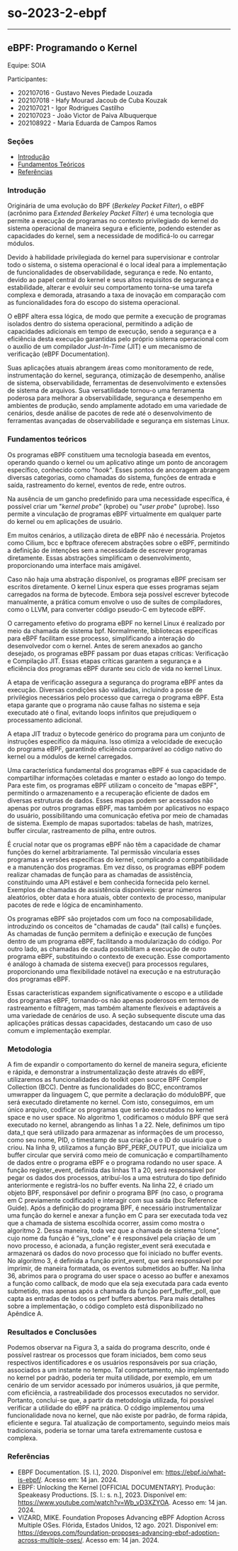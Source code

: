 # so-2023-2-ebpf

---

## eBPF: Programando o Kernel

Equipe: SOIA

Participantes:

- 202107016 - Gustavo Neves Piedade Louzada
- 202107018 - Hafy Mourad Jacoub de Cuba Kouzak
- 202107021 - Igor Rodrigues Castilho
- 202107023 - João Victor de Paiva Albuquerque
- 202108922 - Maria Eduarda de Campos Ramos

### Seções

- [Introdução](#introdução)
- [Fundamentos Teóricos](#fundamentos-teóricos)
- [Referências](#referências)

### Introdução

Originária de uma evolução do BPF (_Berkeley Packet Filter_), o eBPF (acrônimo para _Extended Berkeley Packet Filter_) é uma tecnologia que permite a execução de programas no contexto privilegiado do kernel do sistema operacional de maneira segura e eficiente, podendo estender as capacidades do kernel, sem a necessidade de modificá-lo ou carregar módulos.

Devido à habilidade privilegiada do kernel para supervisionar e controlar todo o sistema, o sistema operacional é o local ideal para a implementação de funcionalidades de observabilidade, segurança e rede. No entanto, devido ao papel central do kernel e seus altos requisitos de segurança e estabilidade, alterar e evoluir seu comportamento torna-se uma tarefa complexa e demorada, atrasando a taxa de inovação em comparação com as funcionalidades fora do escopo do sistema operacional.

O eBPF altera essa lógica, de modo que permite a execução de programas isolados dentro do sistema operacional, permitindo a adição de capacidades adicionais em tempo de execução, sendo a segurança e a eficiência desta execução garantidas pelo próprio sistema operacional com o auxílio de um compilador _Just-In-Time_ (JIT) e um mecanismo de verificação (eBPF Documentation).

Suas aplicações atuais abrangem áreas como monitoramento de rede, instrumentação do kernel, segurança, otimização de desempenho, análise de sistema, observabilidade, ferramentas de desenvolvimento e extensões de sistema de arquivos. Sua versatilidade tornou-o uma ferramenta poderosa para melhorar a observabilidade, segurança e desempenho em ambientes de produção, sendo amplamente adotado em uma variedade de cenários, desde análise de pacotes de rede até o desenvolvimento de ferramentas avançadas de observabilidade e segurança em sistemas Linux.

### Fundamentos teóricos

Os programas eBPF constituem uma tecnologia baseada em eventos, operando quando o kernel ou um aplicativo atinge um ponto de ancoragem específico, conhecido como "_hook_". Esses pontos de ancoragem abrangem diversas categorias, como chamadas do sistema, funções de entrada e saída, rastreamento do kernel, eventos de rede, entre outros.

Na ausência de um gancho predefinido para uma necessidade específica, é possível criar um "_kernel probe_" (kprobe) ou "_user probe_" (uprobe). Isso permite a vinculação de programas eBPF virtualmente em qualquer parte do kernel ou em aplicações de usuário.

Em muitos cenários, a utilização direta de eBPF não é necessária. Projetos como Cilium, bcc e bpftrace oferecem abstrações sobre o eBPF, permitindo a definição de intenções sem a necessidade de escrever programas diretamente. Essas abstrações simplificam o desenvolvimento, proporcionando uma interface mais amigável.

Caso não haja uma abstração disponível, os programas eBPF precisam ser escritos diretamente. O kernel Linux espera que esses programas sejam carregados na forma de bytecode. Embora seja possível escrever bytecode manualmente, a prática comum envolve o uso de suítes de compiladores, como o LLVM, para converter código pseudo-C em bytecode eBPF.

O carregamento efetivo do programa eBPF no kernel Linux é realizado por meio da chamada de sistema bpf. Normalmente, bibliotecas específicas para eBPF facilitam esse processo, simplificando a interação do desenvolvedor com o kernel.
Antes de serem anexados ao gancho desejado, os programas eBPF passam por duas etapas críticas: Verificação e Compilação JIT. Essas etapas críticas garantem a segurança e a eficiência dos programas eBPF durante seu ciclo de vida no kernel Linux.

A etapa de verificação assegura a segurança do programa eBPF antes da execução. Diversas condições são validadas, incluindo a posse de privilégios necessários pelo processo que carrega o programa eBPF. Esta etapa garante que o programa não cause falhas no sistema e seja executado até o final, evitando loops infinitos que prejudiquem o processamento adicional.

A etapa JIT traduz o bytecode genérico do programa para um conjunto de instruções específico da máquina. Isso otimiza a velocidade de execução do programa eBPF, garantindo eficiência comparável ao código nativo do kernel ou a módulos de kernel carregados.

Uma característica fundamental dos programas eBPF é sua capacidade de compartilhar informações coletadas e manter o estado ao longo do tempo. Para este fim, os programas eBPF utilizam o conceito de "mapas eBPF", permitindo o armazenamento e a recuperação eficiente de dados em diversas estruturas de dados. Esses mapas podem ser acessados não apenas por outros programas eBPF, mas também por aplicativos no espaço do usuário, possibilitando uma comunicação efetiva por meio de chamadas de sistema. Exemplo de mapas suportados: tabelas de hash, matrizes, buffer circular, rastreamento de pilha, entre outros.

É crucial notar que os programas eBPF não têm a capacidade de chamar funções do kernel arbitrariamente. Tal permissão vincularia esses programas a versões específicas do kernel, complicando a compatibilidade e a manutenção dos programas. Em vez disso, os programas eBPF podem realizar chamadas de função para as chamadas de assistência, constituindo uma API estável e bem conhecida fornecida pelo kernel. Exemplos de chamadas de assistência disponíveis: gerar números aleatórios, obter data e hora atuais, obter contexto de processo, manipular pacotes de rede e lógica de encaminhamento.

Os programas eBPF são projetados com um foco na composabilidade, introduzindo os conceitos de "chamadas de cauda" (tail calls) e funções. As chamadas de função permitem a definição e execução de funções dentro de um programa eBPF, facilitando a modularização do código. Por outro lado, as chamadas de cauda possibilitam a execução de outro programa eBPF, substituindo o contexto de execução. Esse comportamento é análogo à chamada de sistema execve() para processos regulares, proporcionando uma flexibilidade notável na execução e na estruturação dos programas eBPF.

Essas características expandem significativamente o escopo e a utilidade dos programas eBPF, tornando-os não apenas poderosos em termos de rastreamento e filtragem, mas também altamente flexíveis e adaptáveis a uma variedade de cenários de uso. A seção subsequente discute uma das aplicações práticas dessas capacidades, destacando um caso de uso comum e implementação exemplar.

### Metodologia

A fim de expandir o comportamento do kernel de maneira segura, eficiente e rápida, e demonstrar a instrumentalização deste através do eBPF, utilizaremos as funcionalidades do toolkit open source BPF Compiler Collection (BCC).
Dentre as funcionalidades do BCC, encontramos umwrapper da linguagem C, que permite a declaração do móduloBPF, que será executado diretamente no kernel. Com isto, conseguimos, em um único arquivo, codificar os programas que serão executados no kernel space e no user space.
No algoritmo 1, codificamos o módulo BPF que será executado no kernel, abrangendo as linhas 1 a 22. Nele, definimos um tipo data_t que será utilizado para armazenar as informações de um processo, como seu nome, PID, o timestamp de sua criação e o ID do usuário que o criou. Na linha 9, utilizamos a função BPF_PERF_OUTPUT, que inicializa um buffer circular que servirá como meio de comunicação e compartilhamento de dados entre o programa eBPF e o programa rodando no user space.
A função register_event, definida das linhas 11 a 20, será responsável por pegar os dados dos processos, atribuí-los a uma estrutura do tipo definido anteriormente e registrá-los no buffer events. Na linha 22, é criado um objeto BPF, responsável por definir o programa BPF (no caso, o programa em C previamente codificado) e interagir com sua saída (bcc Reference Guide).
Após a definição do programa BPF, é necessário instrumentalizar uma função do kernel e anexar a função em C para ser executada toda vez que a chamada de sistema escolhida ocorrer, assim como mostra o algoritmo 2.
Dessa maneira, toda vez que a chamada de sistema “clone”, cujo nome da função é “sys_clone” e é responsável pela criação de um novo processo, é acionada, a função register_event será executada e armazenará os dados do novo processo que foi iniciado no buffer events.
No algoritmo 3, é definida a função print_event, que será responsável por imprimir, de maneira formatada, os eventos submetidos ao buffer. Na linha 36, abrimos para o programa do user space o acesso ao buffer e anexamos a função como callback, de modo que ela seja executada para cada evento submetido, mas apenas após a chamada da função perf_buffer_poll, que capta as entradas de todos os perf buffers abertos.
Para mais detalhes sobre a implementação, o código completo está disponibilizado no Apêndice A.

### Resultados e Conclusões

Podemos observar na Figura 3, a saída do programa descrito, onde é possível rastrear os processos que foram iniciados, bem como seus respectivos identificadores e os usuários responsáveis por sua criação, associados a um instante no tempo.
Tal comportamento, não implementado no kernel por padrão, poderia ter muita utilidade, por exemplo, em um cenário de um servidor acessado por inúmeros usuários, já que permite, com eficiência, a rastreabilidade dos processos executados no servidor.
Portanto, conclui-se que, a partir da metodologia utilizada, foi possível verificar a utilidade do eBPF na prática. O código implementou uma funcionalidade nova no kernel, que não existe por padrão, de forma rápida, eficiente e segura. Tal atualização de comportamento, seguindo meios mais tradicionais, poderia se tornar uma tarefa extremamente custosa e complexa.


### Referências

- EBPF Documentation. [S. l.], 2020. Disponível em: https://ebpf.io/what-is-ebpf/. Acesso em: 14 jan. 2024.
- EBPF: Unlocking the Kernel [OFFICIAL DOCUMENTARY]. Produção: Speakeasy Productions. [S. l.: s. n.], 2023. Disponível em: https://www.youtube.com/watch?v=Wb_vD3XZYOA. Acesso em: 14 jan. 2024.
- VIZARD, MIKE. Foundation Proposes Advancing eBPF Adoption Across Multiple OSes. Flórida, Estados Unidos, 12 ago. 2021. Disponível em: https://devops.com/foundation-proposes-advancing-ebpf-adoption-across-multiple-oses/. Acesso em: 14 jan. 2024.
